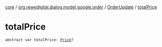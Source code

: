 [core](../../index.md) / [org.rewedigital.dialog.model.google.order](../index.md) / [OrderUpdate](index.md) / [totalPrice](./total-price.md)

# totalPrice

`abstract var totalPrice: `[`Price`](../-price/index.md)`?`